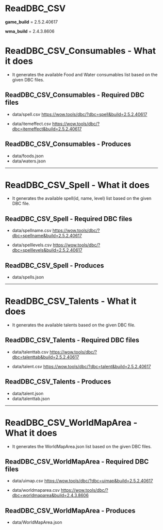# ReadDBC_CSV

**game_build** = 2.5.2.40617

**wma_build** = 2.4.3.8606

# ReadDBC_CSV_Consumables - What it does
* It generates the available Food and Water consumables list based on the given DBC files.

## ReadDBC_CSV_Consumables - Required DBC files
* data/spell.csv
https://wow.tools/dbc/?dbc=spell&build=2.5.2.40617

* data/itemeffect.csv
https://wow.tools/dbc/?dbc=itemeffect&build=2.5.2.40617

## ReadDBC_CSV_Consumables - Produces
* data/foods.json
* data/waters.json


---
# ReadDBC_CSV_Spell - What it does
* It generates the available spell(id, name, level) list based on the given DBC file.

## ReadDBC_CSV_Spell - Required DBC files
* data/spellname.csv
https://wow.tools/dbc/?dbc=spellname&build=2.5.2.40617

* data/spelllevels.csv
https://wow.tools/dbc/?dbc=spelllevels&build=2.5.2.40617

## ReadDBC_CSV_Spell - Produces
* data/spells.json


---
# ReadDBC_CSV_Talents - What it does
* It generates the available talents based on the given DBC file.

## ReadDBC_CSV_Talents - Required DBC files
* data/talenttab.csv
https://wow.tools/dbc/?dbc=talenttab&build=2.5.2.40617

* data/talent.csv
https://wow.tools/dbc/?dbc=talent&build=2.5.2.40617

## ReadDBC_CSV_Talents - Produces
* data/talent.json
* data/talenttab.json


---
# ReadDBC_CSV_WorldMapArea - What it does
* It generates the WorldMapArea.json list based on the given DBC files.

## ReadDBC_CSV_WorldMapArea - Required DBC files
* data/uimap.csv
https://wow.tools/dbc/?dbc=uimap&build=2.5.2.40617

* data/worldmaparea.csv
https://wow.tools/dbc/?dbc=worldmaparea&build=2.4.3.8606

## ReadDBC_CSV_WorldMapArea - Produces
* data/WorldMapArea.json